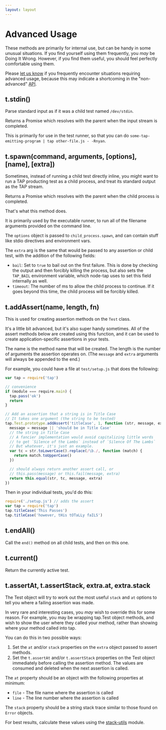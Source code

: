 ```yaml
---
layout: layout
---
```


# Advanced Usage

These methods are primarily for internal use, but can be handy in some
unusual situations.  If you find yourself using them frequently, you
*may* be Doing It Wrong.  However, if you find them useful, you should
feel perfectly comfortable using them.

Please [let us know](https://github.com/isaacs/node-tap/issues) if you
frequently encounter situations requiring advanced usage, because this
may indicate a shortcoming in the "non-advanced" [API](/api/).

## t.stdin()

Parse standard input as if it was a child test named `/dev/stdin`.

Returns a Promise which resolves with the parent when the input stream
is completed.

This is primarily for use in the test runner, so that you can do
`some-tap-emitting-program | tap other-file.js - -Rnyan`.

## t.spawn(command, arguments, [options], [name], [extra])

Sometimes, instead of running a child test directly inline, you might
want to run a TAP producting test as a child process, and treat its
standard output as the TAP stream.

Returns a Promise which resolves with the parent when the child
process is completed.

That's what this method does.

It is primarily used by the executable runner, to run all of the
filename arguments provided on the command line.

The `options` object is passed to `child_process.spawn`, and can
contain stuff like stdio directives and environment vars.

The `extra` arg is the same that would be passed to any assertion or
child test, with the addition of the following fields:

* `bail`: Set to `true` to bail out on the first failure.  This is
  done by checking the output and then forcibly killing the process,
  but also sets the `TAP_BAIL` environment variable, which node-tap
  uses to set this field internally as well.
* `timeout`: The number of ms to allow the child process to continue.
  If it goes beyond this time, the child process will be forcibly
  killed.

## t.addAssert(name, length, fn)

This is used for creating assertion methods on the `Test` class.

It's a little bit advanced, but it's also super handy sometimes.  All
of the assert methods below are created using this function, and it
can be used to create application-specific assertions in your tests.

The name is the method name that will be created.  The length is the
number of arguments the assertion operates on.  (The `message` and
`extra` arguments will always be appended to the end.)

For example, you could have a file at `test/setup.js` that does the
following:

```javascript
var tap = require('tap')

// convenience
if (module === require.main) {
  tap.pass('ok')
  return
}

// Add an assertion that a string is in Title Case
// It takes one argument (the string to be tested)
tap.Test.prototype.addAssert('titleCase', 1, function (str, message, extra) {
  message = message || 'should be in Title Case'
  // the string in Title Case
  // A fancier implementation would avoid capitalizing little words
  // to get `Silence of the Lambs` instead of `Silence Of The Lambs`
  // But whatever, it's just an example.
  var tc = str.toLowerCase().replace(/\b./, function (match) {
    return match.toUpperCase()
  })

  // should always return another assert call, or
  // this.pass(message) or this.fail(message, extra)
  return this.equal(str, tc, message, extra)
})
```

Then in your individual tests, you'd do this:

```javascript
require('./setup.js') // adds the assert
var tap = require('tap')
tap.titleCase('This Passes')
tap.titleCase('however, tHis tOTaLLy faILS')
```

## t.endAll()

Call the `end()` method on all child tests, and then on this one.

## t.current()

Return the currently active test.

## t.assertAt, t.assertStack, extra.at, extra.stack

The Test object will try to work out the most useful `stack` and `at`
options to tell you where a failing assertion was made.

In very rare and interesting cases, you _may_ wish to override this
for some reason.  For example, you may be wrapping tap.Test object
methods, and wish to show the user where they called your method,
rather than showing where your method called into tap.

You can do this in two possible ways:

1. Set the `at` and/or `stack` properties on the `extra` object passed to
   assert methods.
2. Set the `t.assertAt` and/or `t.assertStack` properties on the
   Test object immediately before calling the assertion method.  The
   values are consumed and deleted when the next assertion is called.

The `at` property should be an object with the following properties at
minimum:

* `file` - The file name where the assertion is called
* `line` - The line number where the assertion is called

The `stack` property should be a string stack trace similar to those
found on `Error` objects.

For best results, calculate these values using the
[stack-utils](http://npm.im/stack-utils) module.
